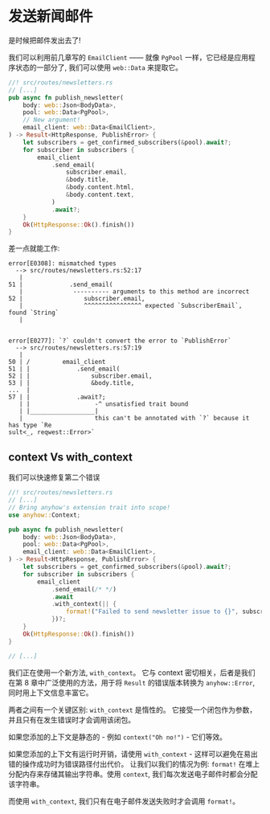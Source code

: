 # 发送新闻邮件

是时候把邮件发出去了!

我们可以利用前几章写的 `EmailClient` —— 就像 `PgPool` 一样，它已经是应用程序状态的一部分了, 我们可以使用 `web::Data` 来提取它。

```rs
//! src/routes/newsletters.rs
// [...]
pub async fn publish_newsletter(
    body: web::Json<BodyData>,
    pool: web::Data<PgPool>,
    // New argument!
    email_client: web::Data<EmailClient>,
) -> Result<HttpResponse, PublishError> {
    let subscribers = get_confirmed_subscribers(&pool).await?;
    for subscriber in subscribers {
        email_client
            .send_email(
                subscriber.email,
                &body.title,
                &body.content.html,
                &body.content.text,
            )
            .await?;
    }
    Ok(HttpResponse::Ok().finish())
}
```

差一点就能工作:

```text
error[E0308]: mismatched types
  --> src/routes/newsletters.rs:52:17
   |
51 |             .send_email(
   |              ---------- arguments to this method are incorrect
52 |                 subscriber.email,
   |                 ^^^^^^^^^^^^^^^^ expected `SubscriberEmail`, found `String`
   |


error[E0277]: `?` couldn't convert the error to `PublishError`
  --> src/routes/newsletters.rs:57:19
   |
50 | /         email_client
51 | |             .send_email(
52 | |                 subscriber.email,
53 | |                 &body.title,
...  |
57 | |             .await?;
   | |                  -^ unsatisfied trait bound
   | |__________________|
   |                    this can't be annotated with `?` because it has type `Re
sult<_, reqwest::Error>`
```

## context Vs with_context

我们可以快速修复第二个错误

```rs
//! src/routes/newsletters.rs
// [...]
// Bring anyhow's extension trait into scope!
use anyhow::Context;

pub async fn publish_newsletter(
    body: web::Json<BodyData>,
    pool: web::Data<PgPool>,
    email_client: web::Data<EmailClient>,
) -> Result<HttpResponse, PublishError> {
    let subscribers = get_confirmed_subscribers(&pool).await?;
    for subscriber in subscribers {
        email_client
            .send_email(/* */)
            .await
            .with_context(|| {
                format!("Failed to send newsletter issue to {}", subscriber.email)
            })?;
    }
    Ok(HttpResponse::Ok().finish())
}

// [...]
```

我们正在使用一个新方法, `with_context`。
它与 context 密切相关，后者是我们在第 8 章中广泛使用的方法，用于将 `Result` 的错误版本转换为 `anyhow::Error`, 同时用上下文信息丰富它。

两者之间有一个关键区别: `with_context` 是惰性的。
它接受一个闭包作为参数，并且只有在发生错误时才会调用该闭包。

如果您添加的上下文是静态的 - 例如 `context("Oh no!")` - 它们等效。

如果您添加的上下文有运行时开销，请使用 `with_context` - 这样可以避免在易出错的操作成功时为错误路径付出代价。
让我们以我们的情况为例: `format!` 在堆上分配内存来存储其输出字符串。使用 `context`, 我们每次发送电子邮件时都会分配该字符串。

而使用 `with_context`, 我们只有在电子邮件发送失败时才会调用 `format!`。

